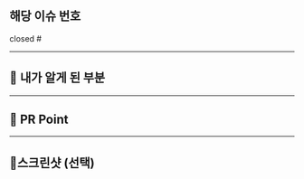 <!-- [제목] title ex) [Feature] 소셜 로그인 기능 추가 -->

## 해당 이슈 번호

closed #

---

## 📌 내가 알게 된 부분
<!-- 새롭게 알게 된 부분을 적자 (기록하면서 개발하기!) -->
---

## 💎 PR Point
<!-- 해당 PR의 주요 내용 적기 -->
---

## 📌스크린샷 (선택)
